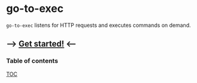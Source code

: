 # go-to-exec

`go-to-exec` listens for HTTP requests and executes commands on demand.

## -->&nbsp;[Get started!](/0010-getting-started.md)&nbsp;<--

### Table of contents

[TOC](_toc.md ':include')